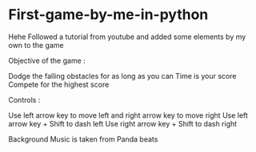 # First-game-by-me-in-python
Hehe
Followed a tutorial from youtube and added some elements by my own to the game

Objective of the game :

Dodge the falling obstacles for as long as you can
Time is your score
Compete for the highest score

Controls :

Use left arrow key to move left and right arrow key to move right
Use left arrow key + Shift to dash left
Use right arrow key + Shift to dash right

Background Music is taken from Panda beats
